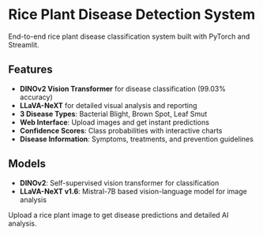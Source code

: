# Rice Plant Disease Detection System

End-to-end rice plant disease classification system built with PyTorch and Streamlit.

## Features

- **DINOv2 Vision Transformer** for disease classification (99.03% accuracy)
- **LLaVA-NeXT** for detailed visual analysis and reporting
- **3 Disease Types**: Bacterial Blight, Brown Spot, Leaf Smut
- **Web Interface**: Upload images and get instant predictions
- **Confidence Scores**: Class probabilities with interactive charts
- **Disease Information**: Symptoms, treatments, and prevention guidelines

## Models

- **DINOv2**: Self-supervised vision transformer for classification
- **LLaVA-NeXT v1.6**: Mistral-7B based vision-language model for image analysis

Upload a rice plant image to get disease predictions and detailed AI analysis.
